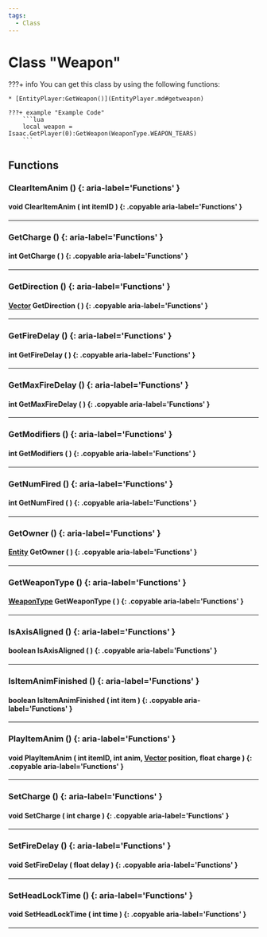 ```yaml
---
tags:
  - Class
---
```

# Class "Weapon"

???+ info
    You can get this class by using the following functions:

    * [EntityPlayer:GetWeapon()](EntityPlayer.md#getweapon)

    ???+ example "Example Code"
        ```lua
        local weapon = Isaac.GetPlayer(0):GetWeapon(WeaponType.WEAPON_TEARS)
        ```

## Functions

### ClearItemAnim () {: aria-label='Functions' }
#### void ClearItemAnim ( int itemID ) {: .copyable aria-label='Functions' }

___
### GetCharge () {: aria-label='Functions' }
#### int GetCharge ( ) {: .copyable aria-label='Functions' }

___
### GetDirection () {: aria-label='Functions' }
#### [Vector](https://wofsauge.github.io/IsaacDocs/rep/Vector.html) GetDirection ( ) {: .copyable aria-label='Functions' }

___
### GetFireDelay () {: aria-label='Functions' }
#### int GetFireDelay ( ) {: .copyable aria-label='Functions' }

___
### GetMaxFireDelay () {: aria-label='Functions' }
#### int GetMaxFireDelay ( ) {: .copyable aria-label='Functions' }

___
### GetModifiers () {: aria-label='Functions' }
#### int GetModifiers ( ) {: .copyable aria-label='Functions' }

___
### GetNumFired () {: aria-label='Functions' }
#### int GetNumFired ( ) {: .copyable aria-label='Functions' }

___
### GetOwner () {: aria-label='Functions' }
#### [Entity](Entity.md) GetOwner ( ) {: .copyable aria-label='Functions' }

___
### GetWeaponType () {: aria-label='Functions' }
#### [WeaponType](https://wofsauge.github.io/IsaacDocs/rep/enums/WeaponType.html) GetWeaponType ( ) {: .copyable aria-label='Functions' }

___
### IsAxisAligned () {: aria-label='Functions' }
#### boolean IsAxisAligned ( ) {: .copyable aria-label='Functions' }

___
### IsItemAnimFinished () {: aria-label='Functions' }
#### boolean IsItemAnimFinished ( int item ) {: .copyable aria-label='Functions' }

___
### PlayItemAnim () {: aria-label='Functions' }
#### void PlayItemAnim ( int itemID, int anim, [Vector](https://wofsauge.github.io/IsaacDocs/rep/Vector.html) position, float charge ) {: .copyable aria-label='Functions' }

___
### SetCharge () {: aria-label='Functions' }
#### void SetCharge ( int charge ) {: .copyable aria-label='Functions' }

___
### SetFireDelay () {: aria-label='Functions' }
#### void SetFireDelay ( float delay ) {: .copyable aria-label='Functions' }

___
### SetHeadLockTime () {: aria-label='Functions' }
#### void SetHeadLockTime ( int time ) {: .copyable aria-label='Functions' }

___